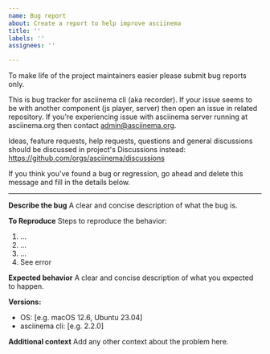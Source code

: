 ```yaml
---
name: Bug report
about: Create a report to help improve asciinema
title: ''
labels: ''
assignees: ''

---
```


To make life of the project maintainers easier please submit bug reports only.

This is bug tracker for asciinema cli (aka recorder). If your issue seems to be with another component (js player, server) then open an issue in related repository. If you're experiencing issue with asciinema server running at asciinema.org then contact admin@asciinema.org.

Ideas, feature requests, help requests, questions and general discussions should be discussed in project's Discussions instead: https://github.com/orgs/asciinema/discussions

If you think you've found a bug or regression, go ahead and delete this message and fill in the details below.

-----

**Describe the bug**
A clear and concise description of what the bug is.

**To Reproduce**
Steps to reproduce the behavior:
1. ...
2. ...
3. ...
4. See error

**Expected behavior**
A clear and concise description of what you expected to happen.

**Versions:**
 - OS: [e.g. macOS 12.6, Ubuntu 23.04]
 - asciinema cli: [e.g. 2.2.0]

**Additional context**
Add any other context about the problem here.
